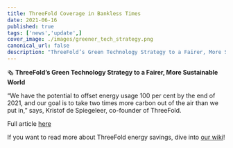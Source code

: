 ```yaml
---
title: ThreeFold Coverage in Bankless Times
date: 2021-06-16
published: true
tags: ['news','update',]
cover_image: ./images/greener_tech_strategy.png
canonical_url: false
description: "ThreeFold’s Green Technology Strategy to a Fairer, More Sustainable World - via Bankless Times"
---
```


🗞 **ThreeFold’s Green Technology Strategy to a Fairer, More Sustainable World**

“We have the potential to offset energy usage 100 per cent by the end of 2021, and our goal is to take two times more carbon out of the air than we put in,” says, Kristof de Spiegeleer, co-founder of ThreeFold.

Full article [here](https://www.banklesstimes.com/2021/06/14/threefolds-green-technology-strategy-to-a-fairer-more-sustainable-world/)

If you want to read more about ThreeFold energy savings, dive into [our wiki](https://wiki.threefold.io/#/threefold__energy_savings)!
